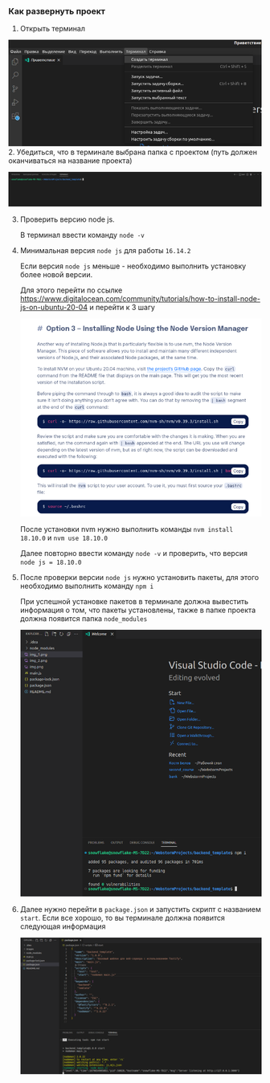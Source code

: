 ### Как развернуть проект
1. Открыть терминал

![img.png](images/img.png)
2. Убедиться, что в терминале выбрана папка с проектом (путь должен оканчиваться на название проекта)

![img_1.png](images/img_1.png)

3. Проверить версию node js.
    
   В терминал ввести команду ``node -v``  
4. Минимальная версия ``node js`` для работы ``16.14.2``

    Если версия ``node js`` меньше - необходимо выполнить установку более новой версии.

    Для этого перейти по ссылке https://www.digitalocean.com/community/tutorials/how-to-install-node-js-on-ubuntu-20-04 и перейти к 3 шагу

    ![img_2.png](images/img_2.png)

    После установки nvm нужно выполнить команды ``nvm install 18.10.0`` и ``nvm use 18.10.0``

    Далее повторно ввести команду ``node -v`` и проверить, что версия ``node js = 18.10.0`` 
5. После проверки версии ``node js`` нужно установить пакеты, для этого необходимо выполнить команду ``npm i``

   При успешной установке пакетов в терминале должна вывестить информация о том, что пакеты установлены, также в папке проекта должна появится папка ``node_modules``

   ![img_3.png](images/img_3.png)

6. Далее нужно перейти в ``package.json`` и запустить скрипт с названием ``start``. Если все хорошо, то вы терминале должна появится следующая информация

   ![img.png](images/img_4.png)

